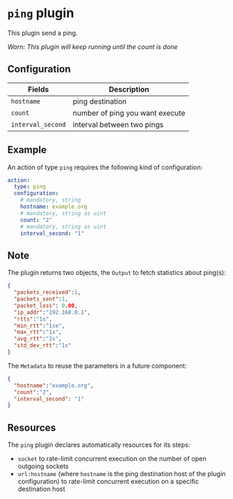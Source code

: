 # `ping` plugin

This plugin send a ping.

*Warn: This plugin will keep running until the count is done*

## Configuration

|Fields|Description
|---|---
| `hostname` | ping destination
| `count` | number of ping you want execute
| `interval_second` | interval between two pings

## Example

An action of type `ping` requires the following kind of configuration:

```yaml
action:
  type: ping
  configuration:
    # mandatory, string
    hostname: example.org
    # mandatory, string as uint
    count: "2"
    # mandatory, string as uint
    interval_second: "1"
```

## Note

The plugin returns two objects, the `Output` to fetch statistics about ping(s):

```json
{
  "packets_received":1,
  "packets_sent":1,
  "packet_loss": 0.00,
  "ip_addr":"192.168.0.1",
  "rtts":"1s",
  "min_rtt":"1se",
  "max_rtt":"1s",
  "avg_rtt":"1s",
  "std_dev_rtt":"1s"
}
```

The `Metadata` to reuse the parameters in a future component:

```json
{
  "hostname":"example.org",
  "count":"2",
  "interval_second": "1"
}
```

## Resources

The `ping` plugin declares automatically resources for its steps:
- `socket` to rate-limit concurrent execution on the number of open outgoing sockets
- `url:hostname` (where `hostname` is the ping destination host of the plugin configuration) to rate-limit concurrent execution on a specific destination host